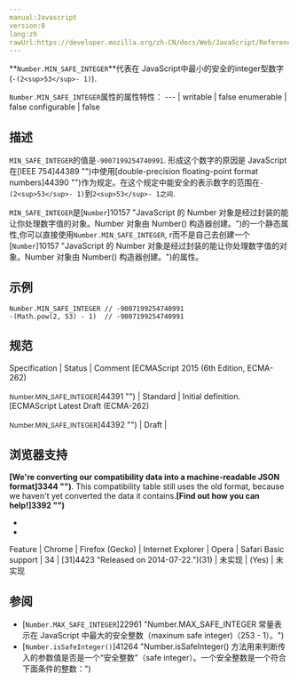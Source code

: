 ```yaml
---
manual:Javascript
version:0
lang:zh
rawUrl:https://developer.mozilla.org/zh-CN/docs/Web/JavaScript/Reference/Global_Objects/Number/MIN_SAFE_INTEGER
---
```






**`Number.MIN_SAFE_INTEGER`**代表在 JavaScript中最小的安全的integer型数字 (`-(2<sup>53</sup>- 1)`).


`Number.MIN_SAFE_INTEGER`属性的属性特性： 
 ---  | 
writable | false 
enumerable | false 
configurable | false 



## 描述<a name="描述"></a>


`MIN_SAFE_INTEGER`的值是`-9007199254740991`. 形成这个数字的原因是 JavaScript 在[IEEE 754]44389 "")中使用[double-precision floating-point format numbers]44390 "")作为规定。在这个规定中能安全的表示数字的范围在`-(2<sup>53</sup>- 1)`到`2<sup>53</sup>- 1之间`.



`MIN_SAFE_INTEGER`是[`Number`]10157 "JavaScript 的 Number 对象是经过封装的能让你处理数字值的对象。Number 对象由 Number() 构造器创建。")的一个静态属性,你可以直接使用`Number.MIN_SAFE_INTEGER`, r而不是自己去创建一个[`Number`]10157 "JavaScript 的 Number 对象是经过封装的能让你处理数字值的对象。Number 对象由 Number() 构造器创建。")的属性。


## 示例<a name="示例"></a>

```
Number.MIN_SAFE_INTEGER // -9007199254740991
-(Math.pow(2, 53) - 1)  // -9007199254740991
```

## 规范<a name="规范"></a>

Specification | Status | Comment 
[ECMAScript 2015 (6th Edition, ECMA-262)<br></br><small>Number.MIN_SAFE_INTEGER</small>]44391 "") | Standard | Initial definition. 
[ECMAScript Latest Draft (ECMA-262)<br></br><small>Number.MIN_SAFE_INTEGER</small>]44392 "") | Draft |  


## 浏览器支持<a name="浏览器支持"></a>


**[We&#39;re converting our compatibility data into a machine-readable JSON format]3344 "")**. This compatibility table still uses the old format, because we haven&#39;t yet converted the data it contains.**[Find out how you can help!]3392 "")**


* 
* 

Feature | Chrome | Firefox (Gecko) | Internet Explorer | Opera | Safari 
Basic support | 34 | [31]4423 "Released on 2014-07-22.")(31) | 未实现 | (Yes) | 未实现 





## 参阅<a name="参阅"></a>

* [`Number.MAX_SAFE_INTEGER`]22961 "Number.MAX_SAFE_INTEGER 常量表示在 JavaScript 中最大的安全整数（maxinum safe integer)（253 - 1）。")
* [`Number.isSafeInteger()`]41264 "Number.isSafeInteger() 方法用来判断传入的参数值是否是一个“安全整数”（safe integer）。一个安全整数是一个符合下面条件的整数：")



